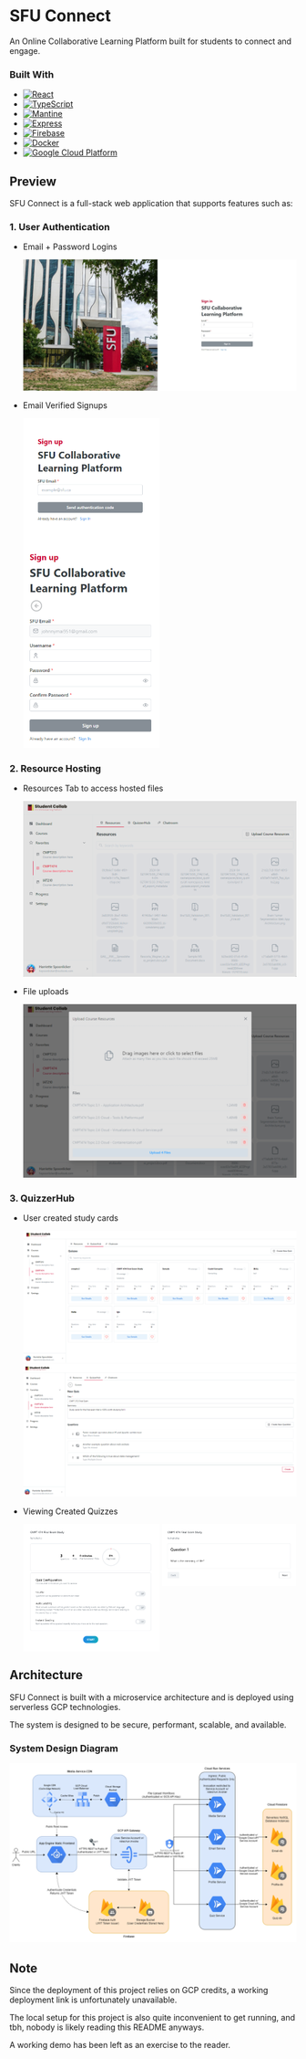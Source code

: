 # SFU Connect
An Online Collaborative Learning Platform built for students to connect and engage. 

### Built With

* [![React](https://img.shields.io/badge/React-61DAFB?style=flat-square&logo=react&logoColor=white)](https://reactjs.org/)
* [![TypeScript](https://img.shields.io/badge/TypeScript-3178C6?style=flat-square&logo=typescript&logoColor=white)](https://www.typescriptlang.org/)
* [![Mantine](https://img.shields.io/badge/Mantine-6B5A95?style=flat-square&logo=mantine&logoColor=white)](https://mantine.dev/)
* [![Express](https://img.shields.io/badge/Express-000000?style=flat-square&logo=express&logoColor=white)](https://expressjs.com/)
* [![Firebase](https://img.shields.io/badge/Firebase-FFCA28?style=flat-square&logo=firebase&logoColor=black)](https://firebase.google.com/)
* [![Docker](https://img.shields.io/badge/Docker-2496ED?style=flat-square&logo=docker&logoColor=white)](https://www.docker.com/)
* [![Google Cloud Platform](https://img.shields.io/badge/Google_Cloud_Platform-4285F4?style=flat-square&logo=google-cloud&logoColor=white)](https://cloud.google.com/)

## Preview

SFU Connect is a full-stack web application that supports features such as:

### 1. User Authentication

- Email + Password Logins
  
  ![login](./images/login.jpg)

- Email Verified Signups
  <p float="left">
    <img src="./images/authenticate.png" align="top" width="50%" />
    <img src="./images/signup.png" width="50%"/> 
  </p>

### 2. Resource Hosting

- Resources Tab to access hosted files
  
    ![resources_tab](./images/resources_tab.png)

- File uploads
  
    ![file_upload](./images/file_upload.png)

### 3. QuizzerHub

- User created study cards

  ![quizzerhub](./images/quizzerhub.png)
  ![quizzerhub_create](./images/quizzerhub_create.png)

- Viewing Created Quizzes
  <p float="left">
    <img src="./images/quizzerhub_details.png" align="top" width="50%"/>
    <img src="./images/quizzerhub_view.png" width="49%"/> 
  </p>

## Architecture

SFU Connect is built with a microservice architecture and is deployed using serverless GCP technologies.

The system is designed to be secure, performant, scalable, and available. 

### System Design Diagram
![diagram](./images/diagram.png)

## Note

Since the deployment of this project relies on GCP credits, a working deployment link is unfortunately unavailable. 

The local setup for this project is also quite inconvenient to get running, and tbh, nobody is likely reading this README anyways.

A working demo has been left as an exercise to the reader.
